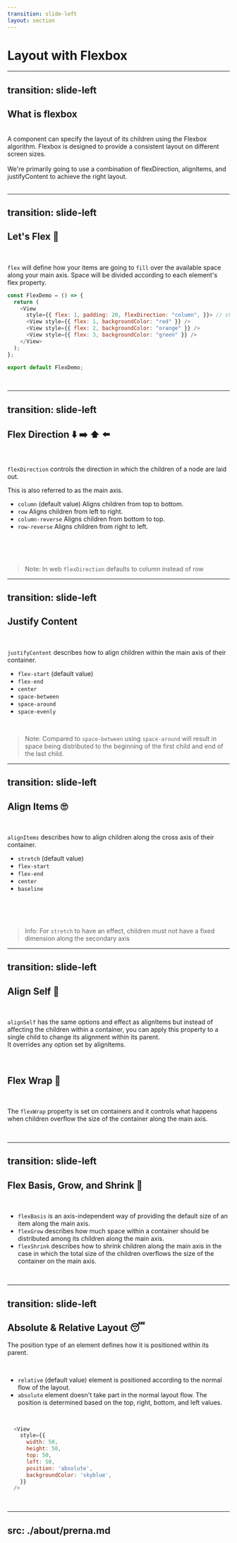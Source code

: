```yaml
---
transition: slide-left
layout: section
---
```

# Layout with Flexbox

---
transition: slide-left
---

## What is flexbox

<br>
<div>
A component can specify the layout of its children using the Flexbox algorithm. Flexbox is designed to provide a consistent layout on different screen sizes.
</div>
<br>
<div>
We're primarily going to use a combination of <span v-mark.highlight.red="1"> flexDirection, </span> <span v-mark.highlight.red="2"> alignItems, </span> and <span v-mark.highlight.red="3"> justifyContent </span> to achieve the right layout.
</div>

<br>
<!--
This is to styling our components using flexbox to achieve responsiveness
-->

---
transition: slide-left
---

## Let's Flex 💪

<br>
<span>

`flex` will define how your items are going to `fill` over the available space along your main axis. Space will be divided according to each element's flex property.

</span>

```js
const FlexDemo = () => {
  return (
    <View
      style={{ flex: 1, padding: 20, flexDirection: "column", }}> // change 
      <View style={{ flex: 1, backgroundColor: "red" }} />
      <View style={{ flex: 2, backgroundColor: "orange" }} />
      <View style={{ flex: 3, backgroundColor: "green" }} />
    </View>
  );
};

export default FlexDemo;
```

<br>
<!--
A basic use of flex:
-->

---
transition: slide-left
---

## Flex Direction  ⬇️ ➡️ ⬆️ ⬅️

<br>
<span>

`flexDirection` controls the direction in which the children of a node are laid out.

This is also referred to as the <span v-mark.box.orange="1"> main axis. </span>

- `column` <span v-mark.highlight.red="2"> (default value) </span> Aligns children from top to bottom.
- `row` Aligns children from left to right.
- `column-reverse` Aligns children from bottom to top.
- `row-reverse` Aligns children from right to left.

</span>
<br>
<br>
<br>

> Note: In web `flexDirection` defaults to column instead of row
> <br>

<!--
How flexDirection works:
-->

---
transition: slide-left
---

## Justify Content <carbon-text-align-justify />

<br>
<span>

`justifyContent` describes how to align children within the  <span v-mark.highlight.red="1"> main axis </span> of their container.

- `flex-start` (default value)
- `flex-end`
- `center`
- `space-between`
- `space-around`
- `space-evenly`

</span>
<br>

> Note: Compared to `space-between` using `space-around` will result in space being distributed to the beginning of the first child and end of the last child.
> <br>

<!-- 
- `flex-start (default value)` Align children of a container to the start of the container's main axis.
- `flex-end` Align children of a container to the end of the container's main axis.
- `center` Align children of a container in the center of the container's main axis.
- `space-between` Evenly space off children across the container's main axis, distributing the remaining space between the children.
- `space-around` Evenly space off children across the container's main axis, distributing the remaining space around the children. 
- `space-evenly` Evenly distribute children within the alignment container along the main axis.  -->

---
transition: slide-left
---

## Align Items 🙄

<br>
<span>

`alignItems` describes how to align children along the <span v-mark.highlight.red="1"> cross axis </span> of their container.

- `stretch` (default value)  
- `flex-start`
- `flex-end`
- `center`
- `baseline`

</span>
<br>
<br>
<br>

> Info: For `stretch` to have an effect, children must not have a fixed dimension along the secondary axis

<!-- 
stretch (default value) Stretch children of a container to match the height of the container's cross axis.

flex-start Align children of a container to the start of the container's cross axis.

flex-end Align children of a container to the end of the container's cross axis.

center Align children of a container in the center of the container's cross axis.

baseline Align children of a container along a common baseline. Individual children can be set to be the reference baseline for their parents.
 -->

---
transition: slide-left
---

## Align Self 🧐

<br>

`alignSelf` has the same options and effect as alignItems but instead of affecting the children within a container, you can apply this property to a single child to change its alignment within its parent.
<br>
It <span v-mark.highlight.red="1" > overrides any option set by alignItems. </span>

<br>

## Flex Wrap 🎁

<br>

The `flexWrap` property is set on containers and it controls what happens when <span v-mark.highlight.red="2"> children overflow </span> the size of the container along the main axis.

<br>

---
transition: slide-left
---

## Flex Basis, Grow, and Shrink 🥱

<br>

- `flexBasis` is an axis-independent way of providing the default size of an item along the main axis.
- `flexGrow` describes how much space within a container should be distributed among its children along the main axis.
- `flexShrink` describes how to shrink children along the main axis in the case in which the total size of the children overflows the size of the container on the main axis.

<br>

---
transition: slide-left
---

## Absolute & Relative Layout 😴

The position type of an element defines how it is positioned within its parent.

<br>

- `relative` (default value) element is positioned according to the normal flow of the layout.
- `absolute` element doesn't take part in the normal layout flow. The position is determined based on the <span v-mark.highlight.red="1"> top, right, bottom, and left </span> values.

<br>

```js
  <View
    style={{
      width: 50,
      height: 50,
      top: 50,
      left: 50,
      position: 'absolute',
      backgroundColor: 'skyblue',
    }}
  />
```

<br>

---
src: ./about/prerna.md
---
